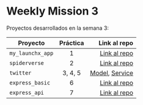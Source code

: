 # Weekly Mission 3

Proyectos desarrollados en la semana 3:

| Proyecto | Práctica | Link al repo |
| ------------- |:-------------:| -----:|
|`my_launchx_app`|1|[Link al repo](https://github.com/andresGuevaraRojas/CreacionProyectoJs)|
|`spiderverse`|2|[Link al repo](https://github.com/andresGuevaraRojas/SpiderVerse)|
|`twitter`|3, 4, 5|[Model](https://github.com/andresGuevaraRojas/twitterModelo), [Service](https://github.com/andresGuevaraRojas/twitterServices)|
|`express_basic`|6|[Link al repo]()|
|`express_api`|7|[Link al repo]()|